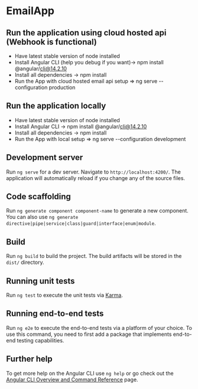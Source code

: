 # EmailApp

## Run the application using cloud hosted api (Webhook is functional)
- Have latest stable version of node installed
- Install Angular CLI (help you debug if you want)-> npm install @angular/cli@14.2.10 
- Install all dependencies -> npm install
- Run the App with cloud hosted email api setup => ng serve --configuration production

## Run the application locally
- Have latest stable version of node installed
- Install Angular CLI -> npm install @angular/cli@14.2.10
- Install all dependencies -> npm install
- Run the App with local setup => ng serve --configuration development


## Development server

Run `ng serve` for a dev server. Navigate to `http://localhost:4200/`. The application will automatically reload if you change any of the source files.

## Code scaffolding

Run `ng generate component component-name` to generate a new component. You can also use `ng generate directive|pipe|service|class|guard|interface|enum|module`.

## Build

Run `ng build` to build the project. The build artifacts will be stored in the `dist/` directory.

## Running unit tests

Run `ng test` to execute the unit tests via [Karma](https://karma-runner.github.io).

## Running end-to-end tests

Run `ng e2e` to execute the end-to-end tests via a platform of your choice. To use this command, you need to first add a package that implements end-to-end testing capabilities.

## Further help

To get more help on the Angular CLI use `ng help` or go check out the [Angular CLI Overview and Command Reference](https://angular.io/cli) page.
